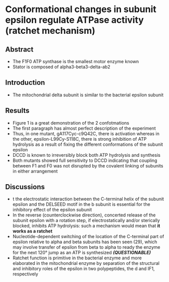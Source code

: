 # Conformational changes in subunit epsilon regulate ATPase activity (ratchet mechanism)

## Abstract

- The F1F0 ATP synthase is the smallest motor enzyme known
- Stator is composed of alpha3-beta3-delta-ab2

## Introduction

- The mitochondrial delta subunit is similar to the bacterial epsilon subunit

## Results

- Figure 1 is a great demonstration of the 2 confotmations
- The first paragraph has almost perfect description of the experiment
- Thus, in one mutant, gA117Cyc-c9Q42C, there is activation whereas in the other, epsilon-L99Cy-S118C, there is strong inhibition of ATP hydrolysis as a result of fixing the different conformations of the subunit epsilon
- DCCD is known to irreversibly block both ATP hydrolysis and synthesis
- Both mutants showed full sensitivity to DCCD indicating that coupling between F1 and F0 was not disrupted by the covalent linking of subunits in either arrangement

## Discussions

- t the electrostatic interaction between the C-terminal helix of the subunit epsilon and the DELSEED motif in the b subunit is essential for the inhibitory effect of the epsilon subunit
- In the reverse (counterclockwise direction), concerted release of the subunit epsilon with a rotation step, if electrostatically and/or sterically blocked, inhibits ATP hydrolysis: such a mechanism would mean that **it works as a ratchet**
- Nucleotide-dependent switching of the location of the C-terminal part of epsilon relative to alpha and beta subunits has been seen (29), which may involve transfer of epsilon from beta to alpha to ready the enzyme for the next 120° jump as an ATP is synthesized **_(QUESTIONABLE)_**
- Ratchet function is primitive in the bacterial enzyme and more elaborated in the mitochondrial enzyme by separation of the structural and inhibitory roles of the epsilon in two polypeptides, the d and IF1, respectively
